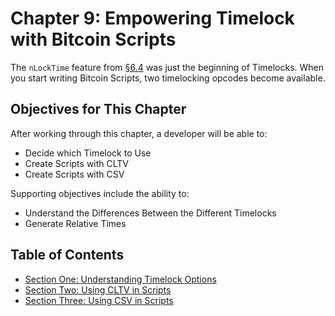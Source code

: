 # Chapter 9: Empowering Timelock with Bitcoin Scripts

The `nLockTime` feature from [§6.4](06_4_Sending_a_Transaction_with_a_Locktime.md) was just the beginning of Timelocks. When you start writing Bitcoin Scripts, two timelocking opcodes become available.

## Objectives for This Chapter

After working through this chapter, a developer will be able to:

   * Decide which Timelock to Use
   * Create Scripts with CLTV
   * Create Scripts with CSV
   
Supporting objectives include the ability to:

   * Understand the Differences Between the Different Timelocks
   * Generate Relative Times
   
## Table of Contents

* [Section One: Understanding Timelock Options](09_1_Understanding_Timelock_Options.md)
* [Section Two: Using CLTV in Scripts](09_2_Using_CLTV_in_Scripts.md)
* [Section Three: Using CSV in Scripts](09_3_Using_CSV_in_Scripts.md)

